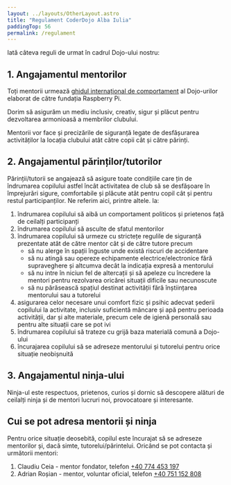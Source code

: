 ```yaml
---
layout: ../layouts/OtherLayout.astro
title: "Regulament CoderDojo Alba Iulia"
paddingTop: 56
permalink: /regulament
---
```


Iată câteva reguli de urmat în cadrul Dojo-ului nostru:

## 1. Angajamentul mentorilor

Toți mentorii urmează [ghidul internațional de comportament](https://static.raspberrypi.org/files/safeguarding/Raspberry_Pi_Foundation-safeguarding-code-of-behaviour.pdf)
al Dojo-urilor elaborat de către fundația Raspberry Pi.

Dorim să asigurăm un mediu inclusiv, creativ, sigur și plăcut pentru dezvoltarea armonioasă a membrilor clubului.

Mentorii vor face și precizările de siguranță legate de desfășurarea activităților la locația clubului atât către copii cât și către părinți.

## 2. Angajamentul părinților/tutorilor

Părinții/tutorii se angajează să asigure toate condițiile care țin de îndrumarea copilului astfel încât activitatea de club să se desfășoare în împrejurări sigure, comfortabile și
plăcute atât pentru copil cât și pentru restul participanților. Ne referim aici, printre altele. la:

1. îndrumarea copilului să aibă un comportament politicos și prietenos față de ceilalți participanți
2. îndrumarea copilului să asculte de sfatul mentorilor
3. îndrumarea copilului să urmeze cu strictețe regulile de siguranță prezentate atât de către mentor cât și de către tutore precum
   - să nu alerge în spații înguste unde existâ riscuri de accidentare
   - să nu atingă sau opereze echipamente electrice/electronice fără supraveghere și altcumva decât la indicația expresă a mentorului
   - să nu intre în niciun fel de altercații și să apeleze cu încredere la mentori pentru rezolvarea oricărei situații dificile sau necunoscute
   - să nu părăsească spațiul destinat activității fără înștiințarea mentorului sau a tutorelui
4. asigurarea celor necesare unui comfort fizic și psihic adecvat șederii copilului la activitate, inclusiv suficientă mâncare și apă pentru perioada activității, dar și
   alte materiale, precum cele de igienă personală sau pentru alte situații care se pot ivi
5. îndrumarea copilului să trateze cu grijă baza materială comună a Dojo-ului
6. încurajarea copilului să se adreseze mentorului și tutorelui pentru orice situație neobișnuită

## 3. Angajamentul ninja-ului

Ninja-ul este respectuos, prietenos, curios și dornic să descopere alături de ceilalți ninja și de mentori lucruri noi, provocatoare și interesante.

## Cui se pot adresa mentorii și ninja

Pentru orice situație deosebită, copilul este încurajat să se adreseze mentorilor și, dacă simte, tutorelui/părintelui. Oricând se pot contacta și următorii mentori:

1. Claudiu Ceia - mentor fondator, telefon [+40 774 453 197](tel:+40774453197)
2. Adrian Roșian - mentor, voluntar oficial, telefon [+40 751 152 808](tel:+40751152808)
